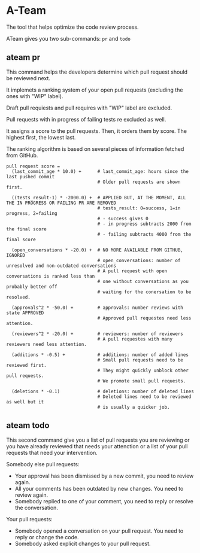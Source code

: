 # A-Team

The tool that helps optimize the code review process.

ATeam gives you two sub-commands: `pr` and `todo`

## ateam pr

This command helps the developers determine which pull request should be reviewed next.

It implemets a ranking system of your open pull requests (excluding the ones with "WIP" label).

Draft pull requiests and pull requires with "WIP" label are excluded.

Pull requests with in progress of failing tests re excluded as well.

It assigns a score to the pull requests. Then, it orders them by score. The highest first, the lowest last.

The ranking algorithm is based on several pieces of information fetched from GitHub.

```
pull request score = 
  (last_commit_age * 10.0) +      # last_commit_age: hours since the last pushed commit
                                  # Older pull requests are shown first.

  ((tests_result-1) * -2000.0) +  # APPLIED BUT, AT THE MOMENT, ALL THE IN PROGRESS OR FAILING PR ARE REMOVED
                                  # tests_result: 0=success, 1=in progress, 2=failing
                                  # - success gives 0
                                  # - in progress subtracts 2000 from the final score
                                  # - failing subtracts 4000 from the final score

  (open_conversations * -20.0) +  # NO MORE AVAILABLE FROM GITHUB, IGNORED
                                  # open_conversations: number of unresolved and non-outdated conversations
                                  # A pull request with open conversations is ranked less than
                                  # one without conversations as you probably better off
                                  # waiting for the conersation to be resolved.

  (approvals^2 * -50.0) +         # approvals: number reviews with state APPROVED
                                  # Approved pull requestes need less attention.

  (reviewers^2 * -20.0) +         # reviewers: number of reviewers
                                  # A pull requestes with many reviewers need less attention.

  (additions * -0.5) +            # additions: number of added lines
                                  # Small pull requests need to be reviewed first.
                                  # They might quickly unblock other pull requests.
                                  # We promote small pull requests.

  (deletions * -0.1)              # deletions: number of deleted lines
                                  # Deleted lines need to be reviewed as well but it
                                  # is usually a quicker job.
```

## ateam todo

This second command give you a list of pull requests you are reviewing or you have already reviewed 
that needs your attenction or a list of your pull requests that need your intervention.

Somebody else pull requests:
  - Your approval has been dismissed by a new commit, you need to review again.
  - All your comments has been outdated by new changes. You need to review again.
  - Somebody replied to one of your comment, you need to reply or resolve the conversation.

Your pull requests:
  - Somebody opened a conversation on your pull request. You need to reply or change the code.
  - Somebody asked explicit changes to your pull request.
